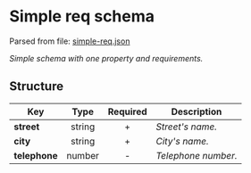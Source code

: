# __Simple req schema__
Parsed from file: [simple-req.json](https://github.com/McCastles/JMC/blob/master/examples/simple-req.json)

_Simple schema with one property and requirements._
## __Structure__

|Key|Type|Required|Description|
|-|:-:|:-:|-|
|__street__|string|+|_Street's name._|
|__city__|string|+|_City's name._|
|__telephone__|number|-|_Telephone number._|